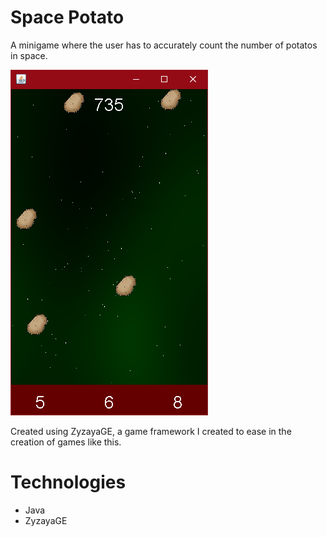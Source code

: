 # Space Potato
A minigame where the user has to accurately count the number of potatos in space.

![Example](example.png)

Created using ZyzayaGE, a game framework I created to ease in the creation of games like this.

# Technologies

- Java
- ZyzayaGE